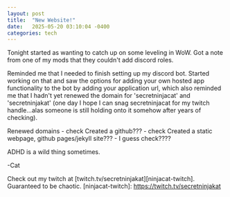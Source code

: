 ```yaml
---
layout: post
title:  "New Website!"
date:   2025-05-20 03:10:04 -0400
categories: tech
---
```

Tonight started as wanting to catch up on some leveling in WoW. Got a note from one of my mods that they couldn't add discord roles.

Reminded me that I needed to finish setting up my discord bot. Started working on that and saw the options for adding your own hosted app functionality to the bot by adding your application url, which also reminded me that I hadn't yet renewed the domain for 'secretninjacat' and 'secretninjakat' (one day I hope I can snag secretninjacat for my twitch handle...alas someone is still holding onto it somehow after years of checking).

Renewed domains - check
Created a github??? - check
Created a static webpage, github pages/jekyll site??? - I guess check????

ADHD is a wild thing sometimes.

-Cat

Check out my twitch at [twitch.tv/secretninjakat][ninjacat-twitch]. Guaranteed to be chaotic.
[ninjacat-twitch]: https://twitch.tv/secretninjakat

